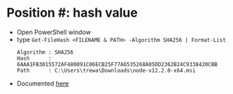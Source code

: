 # Position #: hash value

- Open PowerShell window
- type `Get-FileHash <FILENAME & PATH> -Algorithm SHA256 | Format-List`
  ```
  Algorithm : SHA256
  Hash      : 6AAA1FB3015572AF480091C06ECB25F77A6535268A05DD2362B24C9338420CBB
  Path      : C:\Users\trewa\Downloads\node-v12.2.0-x64.msi
  ```
- Documented [here](https://docs.microsoft.com/en-us/powershell/module/microsoft.powershell.utility/get-filehash?view=powershell-6)
